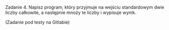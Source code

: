 Zadanie 4.
Napisz program, który przyjmuje na wejściu standardowym dwie liczby całkowite, a następnie mnoży te liczby i wypisuje wynik.

(Zadanie pod testy na Gitlabie)
